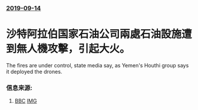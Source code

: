 ### [2019-09-14](/news/2019/09/14/index.md)

##### 
# 沙特阿拉伯国家石油公司兩處石油設施遭到無人機攻擊，引起大火。 

The fires are under control, state media say, as Yemen's Houthi group says it deployed the drones.


### 信息来源:

1. [BBC](https://www.bbc.com/news/world-middle-east-49699429) [IMG](https://ichef.bbci.co.uk/images/ic/1024x576/p07nhw3f.jpg)
